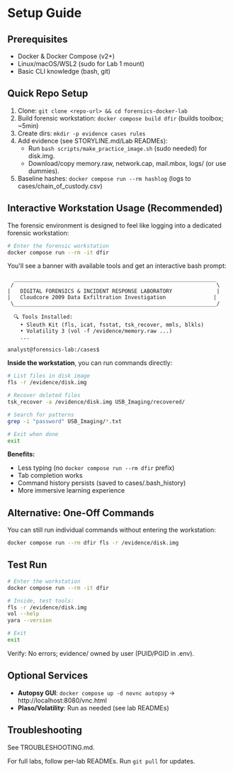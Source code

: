 # Setup Guide

## Prerequisites
- Docker & Docker Compose (v2+)
- Linux/macOS/WSL2 (sudo for Lab 1 mount)
- Basic CLI knowledge (bash, git)

## Quick Repo Setup
1. Clone: `git clone <repo-url> && cd forensics-docker-lab`
2. Build forensic workstation: `docker compose build dfir` (builds toolbox; ~5min)
3. Create dirs: `mkdir -p evidence cases rules`
4. Add evidence (see STORYLINE.md/Lab READMEs):
   - Run `bash scripts/make_practice_image.sh` (sudo needed) for disk.img.
   - Download/copy memory.raw, network.cap, mail.mbox, logs/ (or use dummies).
5. Baseline hashes: `docker compose run --rm hashlog` (logs to cases/chain_of_custody.csv)

## Interactive Workstation Usage (Recommended)

The forensic environment is designed to feel like logging into a dedicated forensic workstation:

```bash
# Enter the forensic workstation
docker compose run --rm -it dfir
```

You'll see a banner with available tools and get an interactive bash prompt:
```
  ________________________________________________________________
 /                                                                \
|   DIGITAL FORENSICS & INCIDENT RESPONSE LABORATORY              |
|   Cloudcore 2009 Data Exfiltration Investigation               |
 \________________________________________________________________/

  🔍 Tools Installed:
    • Sleuth Kit (fls, icat, fsstat, tsk_recover, mmls, blkls)
    • Volatility 3 (vol -f /evidence/memory.raw ...)
    ...

analyst@forensics-lab:/cases$
```

**Inside the workstation**, you can run commands directly:
```bash
# List files in disk image
fls -r /evidence/disk.img

# Recover deleted files
tsk_recover -a /evidence/disk.img USB_Imaging/recovered/

# Search for patterns
grep -i "password" USB_Imaging/*.txt

# Exit when done
exit
```

**Benefits:**
- Less typing (no `docker compose run --rm dfir` prefix)
- Tab completion works
- Command history persists (saved to cases/.bash_history)
- More immersive learning experience

## Alternative: One-Off Commands

You can still run individual commands without entering the workstation:
```bash
docker compose run --rm dfir fls -r /evidence/disk.img
```

## Test Run
```bash
# Enter the workstation
docker compose run --rm -it dfir

# Inside, test tools:
fls -r /evidence/disk.img
vol --help
yara --version

# Exit
exit
```

Verify: No errors; evidence/ owned by user (PUID/PGID in .env).

## Optional Services
- **Autopsy GUI**: `docker compose up -d novnc autopsy` → http://localhost:8080/vnc.html
- **Plaso/Volatility**: Run as needed (see lab READMEs)

## Troubleshooting
See TROUBLESHOOTING.md.

For full labs, follow per-lab READMEs. Run `git pull` for updates.
